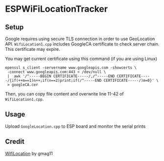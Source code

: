 # ESPWiFiLocationTracker

## Setup

Google requires using secure TLS connection in order to use GeoLocation API. `WifiLocation1.cpp` includes GoogleCA certificate to check server chain. This certificate may expire.

You may get current certificate using this command (if you are using Linux)

```
openssl s_client -servername www.googleapis.com -showcerts \
 -connect www.googleapis.com:443 < /dev/null \
 |  awk '/^-----BEGIN CERTIFICATE-----/,/^-----END CERTIFICATE-----/{if(++m==1)n++;if(n==2)print;if(/^-----END CERTIFICATE-----/)m=0}' \
 > googleCA.cer
```

Then, you can copy file content and overwrite line 11-42 of `WifiLocation1.cpp`.

## Usage

Upload `GoogleLocation.cpp` to ESP board and monitor the serial prints


## Credit

[WifiLocation](https://github.com/gmag11/WifiLocation) by gmag11
